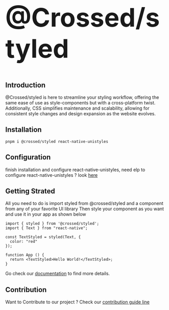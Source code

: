 <h1 style="border-bottom: 0; font-size: 5rem; ">@Crossed/styled</h1>

## Introduction

@Crossed/styled is here to streamline your styling workflow, offering the same ease of use as style-components but with a cross-platform twist.
Additionally, CSS simplifies maintenance and scalability, allowing for consistent style changes and design expansion as the website evolves.

## Installation

```
pnpm i @crossed/styled react-native-unistyles
```

## Configuration

finish installation and configure react-native-unistyles, need elp to configure react-native-unistyles ? look [here](https://reactnativeunistyles.vercel.app/start/setup/#3-configure-unistyles-with-unistylesregistry)

## Getting Strated

All you need to do is import styled from @crossed/styled and a component from any of your favorite UI library
Then style your component as you want and use it in your app as shown below

```
import { styled } from '@crossed/styled';
import { Text } from "react-native";

const TextStyled = styled(Text, {
  color: "red"
});

function App () {
  return <TextStyled>Hello World!</TextStyled>;
}
```

Go check our [documentation](https://paymium.github.io/crossed/styled) to find more details.

## Contribution

Want to Contribute to our project ? Check our [contribution guide line](link)

